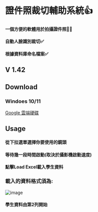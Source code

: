 # 證件照裁切輔助系統👍
#### 一個方便的軟體用於拍攝證件照🙍‍♂️

#### 自動人臉識別裁切✅ 
#### 根據資料庫命名檔案✅

## V 1.42

## Download
### Windoes 10/11
<a href="https://drive.google.com/drive/folders/1SrNF2mvflr09VhDJgmYa_jUPFakxd0Tv?usp=drive_link" class="button">Google 雲端硬碟</a>
## Usage
#### 從下拉選單選擇你要使用的鏡頭
#### 等待幾一段時間啟動(取決於攝影機啟動速度)
#### 點擊Load Excel載入學生資料
### 載入的資料格式須為:
![image](https://github.com/ivan17lai/HeadshotCam-Pro/assets/34911327/48607214-c37a-49ab-b6df-a03b3ff6532c)

#### 學生資料由第2列開始

